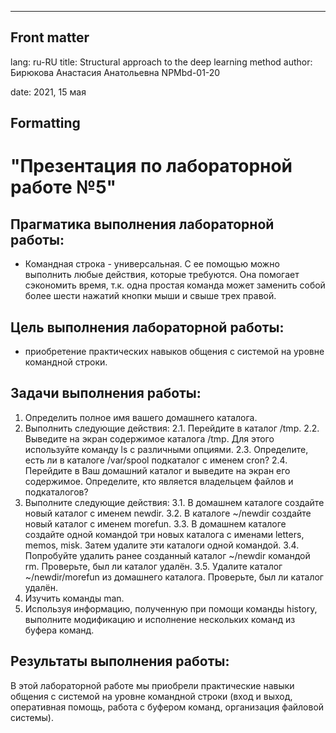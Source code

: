 ---
## Front matter
lang: ru-RU
title: Structural approach to the deep learning method
author: Бирюкова Анастасия Анатольевна NPMbd-01-20

date: 2021, 15 мая
## Formatting
# "Презентация по лабораторной работе №5"

## Прагматика выполнения лабораторной работы:
- Командная строка - универсальная. С ее помощью можно выполнить любые действия, которые требуются. Она помогает сэкономить время, т.к. одна простая команда может заменить собой более шести нажатий кнопки мыши и свыше трех правой.

## Цель выполнения лабораторной работы:
- приобретение практических навыков общения с системой на уровне командной строки.

## Задачи выполнения работы:
1. Определить полное имя вашего домашнего каталога. 
2. Выполнить следующие действия:
2.1. Перейдите в каталог /tmp.
2.2. Выведите на экран содержимое каталога /tmp. Для этого используйте команду ls с различными опциями. 
2.3. Определите, есть ли в каталоге /var/spool подкаталог с именем cron?
2.4. Перейдите в Ваш домашний каталог и выведите на экран его содержимое.
Определите, кто является владельцем файлов и подкаталогов?
3. Выполните следующие действия:
3.1. В домашнем каталоге создайте новый каталог с именем newdir.
3.2. В каталоге ~/newdir создайте новый каталог с именем morefun.
3.3. В домашнем каталоге создайте одной командой три новых каталога с именами letters, memos, misk. Затем удалите эти каталоги одной командой.
3.4. Попробуйте удалить ранее созданный каталог ~/newdir командой rm. Проверьте, был ли каталог удалён.
3.5. Удалите каталог ~/newdir/morefun из домашнего каталога. Проверьте,
был ли каталог удалён.
4. Изучить команды man.
5. Используя информацию, полученную при помощи команды history, выполните модификацию и исполнение нескольких команд из буфера команд.

## Результаты выполнения работы:
В этой лабораторной работе мы приобрели практические навыки общения с системой на уровне командной строки (вход и выход, оперативная помощь, работа с буфером команд, организация файловой системы).
